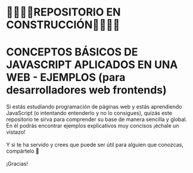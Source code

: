 # 🚧🚧🚧🚧REPOSITORIO EN CONSTRUCCIÓN🚧🚧🚧🚧
# CONCEPTOS BÁSICOS DE JAVASCRIPT APLICADOS EN UNA WEB - EJEMPLOS (para desarrolladores web frontends)

Si estás estudiando programación de páginas web y estás aprendiendo JavaScript (o intentando entenderlo y no lo consigues), quizás este repositorio te sirva para comprender su base de manera sencilla y global. En él podrás encontrar ejemplos explicativos muy concisos ¡échale un vistazo!  
<br>
Y si te ha servido y crees que puede ser útil para alguien que conozcas, compártelo 🙂  
<br>
¡Gracias!
<br>

